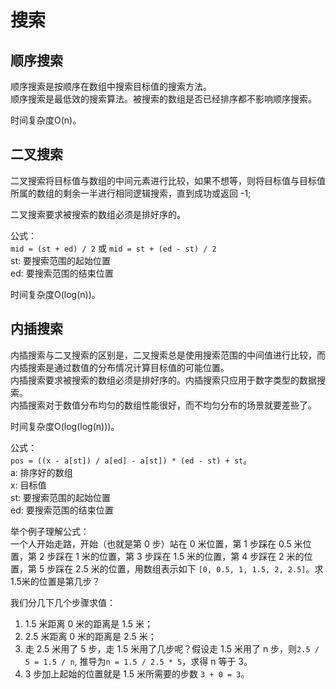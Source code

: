 # 搜索

## 顺序搜索

顺序搜索是按顺序在数组中搜索目标值的搜索方法。  
顺序搜索是最低效的搜索算法。被搜索的数组是否已经排序都不影响顺序搜索。

时间复杂度O(n)。

## 二叉搜索

二叉搜索将目标值与数组的中间元素进行比较，如果不想等，则将目标值与目标值所属的数组的剩余一半进行相同逻辑搜索，直到成功或返回 -1;

二叉搜索要求被搜索的数组必须是排好序的。

公式：  
`mid = (st + ed) / 2` 或 `mid = st + (ed - st) / 2`  
st: 要搜索范围的起始位置  
ed: 要搜索范围的结束位置  

时间复杂度O(log(n))。


## 内插搜索

内插搜索与二叉搜索的区别是，二叉搜索总是使用搜索范围的中间值进行比较，而内插搜索是通过数值的分布情况计算目标值的可能位置。  
内插搜索要求被搜索的数组必须是排好序的。内插搜索只应用于数字类型的数据搜索。  
内插搜索对于数值分布均匀的数组性能很好，而不均匀分布的场景就要差些了。  

时间复杂度O(log(log(n)))。

公式：  
`pos = ((x - a[st]) / a[ed] - a[st]) * (ed - st) + st`。  
a: 排序好的数组  
x: 目标值  
st: 要搜索范围的起始位置  
ed: 要搜索范围的结束位置  

举个例子理解公式：  
一个人开始走路，开始（也就是第 0 步）站在 0 米位置，第 1 步踩在 0.5 米位置，第 2 步踩在 1 米的位置，第 3 步踩在 1.5 米的位置，第 4 步踩在 2 米的位置，第 5 步踩在 2.5 米的位置，用数组表示如下
`[0, 0.5, 1, 1.5, 2, 2.5]`。求1.5米的位置是第几步？

我们分几下几个步骤求值：  
1. 1.5 米距离 0 米的距离是 1.5 米；
2. 2.5 米距离 0 米的距离是 2.5 米；
3. 走 2.5 米用了 5 步，走 1.5 米用了几步呢？假设走 1.5 米用了 n 步，则`2.5 / 5 = 1.5 / n`, 推导为`n = 1.5 / 2.5 * 5`，求得 n 等于 3。
4. 3 步加上起始的位置就是 1.5 米所需要的步数 `3 + 0 = 3`。

